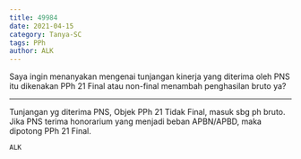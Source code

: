 ```yaml
---
title: 49984
date: 2021-04-15
category: Tanya-SC
tags: PPh
author: ALK
---
```


Saya ingin menanyakan mengenai tunjangan kinerja yang diterima oleh PNS itu dikenakan PPh 21 Final atau non-final menambah penghasilan bruto ya?

---

Tunjangan yg diterima PNS, Objek PPh 21 Tidak Final, masuk sbg ph bruto. Jika PNS terima honorarium yang menjadi beban APBN/APBD, maka dipotong PPh 21 Final.

`ALK`

